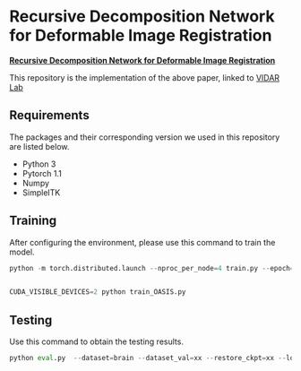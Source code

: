 # Recursive Decomposition Network for Deformable Image Registration

**[Recursive Decomposition Network for Deformable Image Registration](https://ieeexplore.ieee.org/document/9826364)**

This repository is the implementation of the above paper, linked to [VIDAR Lab](https://vidar-ustc.github.io/biomedical-imaging/registration)


## Requirements
The packages and their corresponding version we used in this repository are listed below.
- Python 3
- Pytorch 1.1
- Numpy
- SimpleITK

## Training

After configuring the environment, please use this command to train the model.
```python
python -m torch.distributed.launch --nproc_per_node=4 train.py --epoch=xx --dataset=brain  --data_path=/xx/xx/  --base_path=/xx/xx/

```

```python

CUDA_VISIBLE_DEVICES=2 python train_OASIS.py

```

## Testing
Use this command to obtain the testing results.
```python
python eval.py  --dataset=brain --dataset_val=xx --restore_ckpt=xx --local_rank=0 --data_path=/xx/xx/  --base_path=/xx/xx/
```


